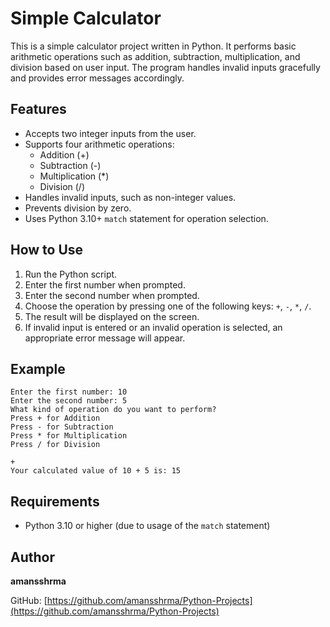 # Simple Calculator

This is a simple calculator project written in Python. It performs basic arithmetic operations such as addition, subtraction, multiplication, and division based on user input. The program handles invalid inputs gracefully and provides error messages accordingly.

## Features

- Accepts two integer inputs from the user.
- Supports four arithmetic operations:
  - Addition (+)
  - Subtraction (-)
  - Multiplication (*)
  - Division (/)
- Handles invalid inputs, such as non-integer values.
- Prevents division by zero.
- Uses Python 3.10+ `match` statement for operation selection.

## How to Use

1. Run the Python script.
2. Enter the first number when prompted.
3. Enter the second number when prompted.
4. Choose the operation by pressing one of the following keys: `+`, `-`, `*`, `/`.
5. The result will be displayed on the screen.
6. If invalid input is entered or an invalid operation is selected, an appropriate error message will appear.

## Example

```
Enter the first number: 10
Enter the second number: 5
What kind of operation do you want to perform?
Press + for Addition
Press - for Subtraction
Press * for Multiplication
Press / for Division

+
Your calculated value of 10 + 5 is: 15
```

## Requirements

- Python 3.10 or higher (due to usage of the `match` statement)

## Author

**amansshrma**

GitHub: [https://github.com/amansshrma/Python-Projects](https://github.com/amansshrma/Python-Projects)

